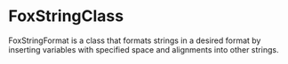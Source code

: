 # FoxStringClass
FoxStringFormat is a class that formats strings in a desired format by inserting variables with specified space and alignments into other strings.
